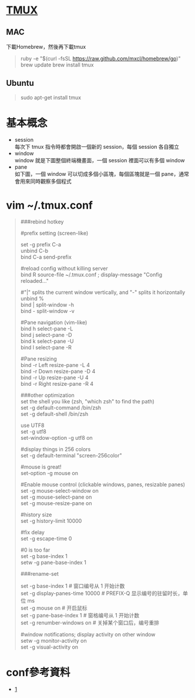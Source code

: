 # [TMUX]()
## MAC
下載Homebrew，然後再下載tmux
>ruby -e "$(curl -fsSL https://raw.github.com/mxcl/homebrew/go)"
brew update
brew install tmux

## Ubuntu
>sudo apt-get install tmux

# 基本概念
- session  
每次下 tmux 指令時都會開啟一個新的 session，每個 session 各自獨立  
- window  
window 就是下圖整個終端機畫面，一個 session 裡面可以有多個 window  
- pane  
如下圖，一個 window 可以切成多個小區塊，每個區塊就是一個 pane，通常會用來同時觀察多個程式

# vim ~/.tmux.conf
>###rebind hotkey  
>  
>#prefix setting (screen-like)  
>  
>set -g prefix C-a  
>unbind C-b  
>bind C-a send-prefix  
>  
>#reload config without killing server  
>bind R source-file ~/.tmux.conf \; display-message "Config reloaded..."  
>  
>#"|" splits the current window vertically, and "-" splits it horizontally  
>unbind %  
>bind | split-window -h  
>bind - split-window -v  
>  
>#Pane navigation (vim-like)  
>bind h select-pane -L  
>bind j select-pane -D  
>bind k select-pane -U  
>bind l select-pane -R  
>  
>#Pane resizing  
>bind -r Left  resize-pane -L 4  
>bind -r Down  resize-pane -D 4  
>bind -r Up    resize-pane -U 4  
>bind -r Right resize-pane -R 4  
>  
>###other optimization  
>set the shell you like (zsh, "which zsh" to find the path)  
>set -g default-command /bin/zsh  
>set -g default-shell /bin/zsh  
>  
>use UTF8  
>set -g utf8  
>set-window-option -g utf8 on  
>
>#display things in 256 colors  
>set -g default-terminal "screen-256color"  
>  
>#mouse is great!  
>set-option -g mouse on  
>  
>#Enable mouse control (clickable windows, panes, resizable panes)  
>set -g mouse-select-window on  
>set -g mouse-select-pane on  
>set -g mouse-resize-pane on  
>  
>#history size  
>set -g history-limit 10000  
>  
>#fix delay  
>set -g escape-time 0  
>  
>#0 is too far  
>set -g base-index 1  
>setw -g pane-base-index 1  
>  
>###rename-set  
>  
>set -g base-index         1     # 窗口编号从 1 开始计数  
>set -g display-panes-time 10000 # PREFIX-Q 显示编号的驻留时长，单位 ms  
>set -g mouse              on    # 开启鼠标  
>set -g pane-base-index    1     # 窗格编号从 1 开始计数  
>set -g renumber-windows   on    # 关掉某个窗口后，编号重排  
>  
>#window notifications; display activity on other window  
>setw -g monitor-activity on  
>set -g visual-activity on  

# conf參考資料
- [1](https://gist.github.com/ryerh/14b7c24dfd623ef8edc7)
